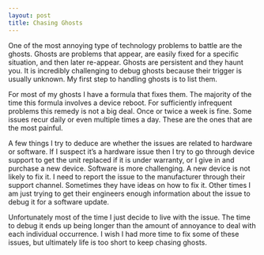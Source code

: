 ```yaml
---
layout: post
title: Chasing Ghosts
---
```

One of the most annoying type of technology problems to battle are the ghosts. Ghosts are problems that appear, are easily fixed for a specific situation, and then later re-appear. Ghosts are persistent and they haunt you. It is incredibly challenging to debug ghosts because their trigger is usually unknown. My first step to handling ghosts is to list them.

For most of my ghosts I have a formula that fixes them. The majority of the time this formula involves a device reboot. For sufficiently infrequent problems this remedy is not a big deal. Once or twice a week is fine. Some issues recur daily or even multiple times a day. These are the ones that are the most painful.

A few things I try to deduce are whether the issues are related to hardware or software. If I suspect it’s a hardware issue then I try to go through device support to get the unit replaced if it is under warranty, or I give in and purchase a new device. Software is more challenging. A new device is not likely to fix it. I need to report the issue to the manufacturer through their support channel. Sometimes they have ideas on how to fix it. Other times I am just trying to get their engineers enough information about the issue to debug it for a software update.

Unfortunately most of the time I just decide to live with the issue. The time to debug it ends up being longer than the amount of annoyance to deal with each individual occurrence. I wish I had more time to fix some of these issues, but ultimately life is too short to keep chasing ghosts.
